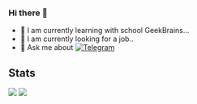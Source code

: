 ### Hi there 👋

- 🌱 I am currently learning with school GeekBrains...
- 👯 I am currently looking for a job..
- 💬 Ask me about [![Telegram](https://img.shields.io/badge/telegram-2CA5E0?style=for-the-badge&logo=telegram&logoColor=white)](https://t.me/smirnyiy)

## Stats

<picture>
<source 
  srcset="https://github-readme-stats.vercel.app/api?username=smirnyiy&show_icons=true&theme=algolia&custom_title=smirnyiy%20stats"
  media="(prefers-color-scheme: dark)"
/>
<source
  srcset="https://github-readme-stats.vercel.app/api?username=smirnyiy&show_icons=true&theme=graywhite&custom_title=smirnyiy%20stats"
  media="(prefers-color-scheme: light), (prefers-color-scheme: no-preference)"
/>
<img src="https://github-readme-stats.vercel.app/api?username=smirnyiy&show_icons=true" />
</picture>

<picture>
<source 
  srcset="https://github-readme-stats.vercel.app/api/top-langs/?username=smirnyiy&layout=compact&theme=algolia"
  media="(prefers-color-scheme: dark)"
/>
<source
  srcset="https://github-readme-stats.vercel.app/api/top-langs/?username=smirnyiyo&layout=compact&theme=graywhite"
  media="(prefers-color-scheme: light), (prefers-color-scheme: no-preference)"
/>
<img src="https://github-readme-stats.vercel.app/api/top-langs/?username=smirnyiy&layout=compact" />
</picture>

<!-- [![willianrod's wakatime stats](https://github-readme-stats.vercel.app/api/wakatime?username=smirnyiy)](https://github.com/anuraghazra/github-readme-stats) -->

<!-- ## Other -->

<!-- ### My certificates for nicknames

[![smirnyiy](https://mynickname.com/img.php?id=1401322&sert=1)](https://mynickname.com/smirnyiy)

[![smirnyiy](https://mynickname.com/img.php?id=1755674&sert=1)](https://mynickname.com/smirnyiy) -->
<!-- [![Readme Card](https://github-readme-stats.vercel.app/api/pin/?username=smirnyiy&repo=smirnyiy)](https://github.com/DispenserBro) -->

